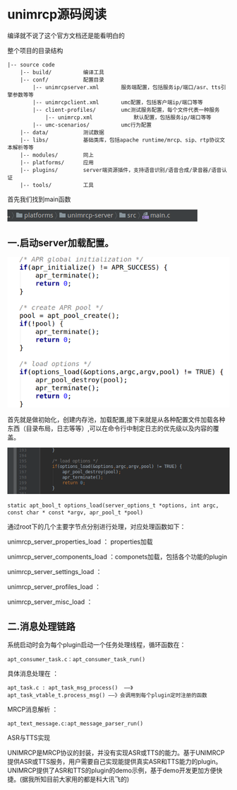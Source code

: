 # unimrcp源码阅读

编译就不说了这个官方文档还是能看明白的

整个项目的目录结构
```
|-- source code
	|-- build/			编译工具
	|-- conf/			配置目录
		|-- unimrcpserver.xml		服务端配置，包括服务ip/端口/asr、tts引擎参数等等
		|-- unimrcpclient.xml		umc配置，包括客户端ip/端口等等
		|-- client-profiles/		umc测试服务配置，每个文件代表一种服务
			|-- unimrcp.xml				默认配置，包括服务ip/端口等等
		|-- umc-scenarios/			umc行为配置
	|-- data/			测试数据
	|-- libs/			基础类库，包括apache runtime/mrcp、sip、rtp协议文本解析等等
	|-- modules/		同上
	|-- platforms/		应用
	|-- plugins/		server端资源插件，支持语音识别/语音合成/录音器/语音认证
	|-- tools/			工具
```

首先我们找到main函数

![](mrcp-2.png)

## 一.启动server加载配置。
![](unimrcp.png)

首先就是做初始化，创建内存池，加载配置,接下来就是从各种配置文件加载各种东西（目录布局，日志等等）,可以在命令行中制定日志的优先级以及内容的覆盖。

![](mrcp-3.png)
```
static apt_bool_t options_load(server_options_t *options, int argc, const char * const *argv, apr_pool_t *pool)
```
通过root下的几个主要字节点分别进行处理，对应处理函数如下：

unimrcp_server_properties_load ： properties加载

unimrcp_server_components_load ：componets加载，包括各个功能的plugin

unimrcp_server_settings_load ： 

unimrcp_server_profiles_load ：

unimrcp_server_misc_load ：

## 二.消息处理链路

系统启动时会为每个plugin启动一个任务处理线程，循环函数在：
```
apt_consumer_task.c：apt_consumer_task_run()
```
具体消息处理在 ：
```
apt_task.c : apt_task_msg_process()  ——》apt_task_vtable_t.process_msg() ——》会调用到每个plugin定时注册的函数
```
MRCP消息解析 ： 
```
apt_text_message.c:apt_message_parser_run()
```
ASR与TTS实现 

UNIMRCP是MRCP协议的封装，并没有实现ASR或TTS的能力。基于UNIMRCP提供ASR或TTS服务，用户需要自己实现能提供真实ASR和TTS能力的plugin。UNIMRCP提供了ASR和TTS的plugin的demo示例，基于demo开发更加方便快捷。(据我所知目前大家用的都是科大讯飞的)














